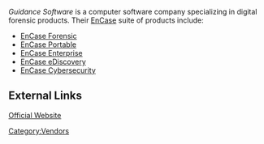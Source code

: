 *Guidance Software* is a computer software company specializing in
digital forensic products. Their [EnCase](EnCase "wikilink") suite of
products include:

- [EnCase Forensic](EnCase_Forensic "wikilink")
- [EnCase Portable](EnCase_Portable "wikilink")
- [EnCase Enterprise](EnCase_Enterprise "wikilink")
- [EnCase eDiscovery](EnCase_eDiscovery "wikilink")
- [EnCase Cybersecurity](EnCase_Cybersecurity "wikilink")

## External Links

[Official Website](http://www.guidancesoftware.com/)

[Category:Vendors](Category:Vendors "wikilink")